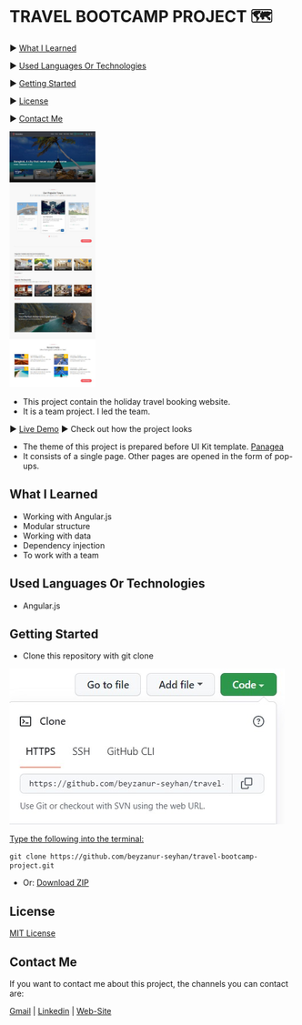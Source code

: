 # TRAVEL BOOTCAMP PROJECT 🗺️


▶️ [What I Learned](#what-i-learned)

▶️ [Used Languages Or Technologies](#used-languages-or-technologies)

▶️ [Getting Started](#getting-started)

▶️ [License](#license)

▶️ [Contact Me](#contact-me)

<img src="https://raw.githubusercontent.com/beyzanur-seyhan/travel-bootcamp-project/'main'/view.jpg" width=30% />


- This project contain the holiday travel booking website. 
- It is a team project. I led the team.

▶️ [Live Demo](https://beyzanur-seyhan.github.io/travel-bootcamp-project/) ▶ Check out how the project looks

- The theme of this project is prepared before UI Kit template. [Panagea](https://themeforest.net/item/panagea-travel-and-tours-listings-template/21957086)
- It consists of a single page. Other pages are opened in the form of pop-ups.

## What I Learned
- Working with Angular.js
- Modular structure
- Working with data
- Dependency injection
- To work with a team

## Used Languages Or Technologies
- Angular.js


## Getting Started

- Clone this repository with git clone

![Clone-Repository](https://raw.githubusercontent.com/beyzanur-seyhan/travel-bootcamp-project/'main'/git-clone.jpg)

<u>Type the following into the terminal:</u>

```
git clone https://github.com/beyzanur-seyhan/travel-bootcamp-project.git
```

- Or: <a href="https://github.com/beyzanur-seyhan/travel-bootcamp-project/archive/refs/heads/'main'.zip" download="https://github.com/beyzanur-seyhan/travel-bootcamp-project/archive/refs/heads/'main'.zip">Download ZIP</a>

## License

[MIT License](https://github.com/beyzanur-seyhan/e-commerce-web-page/blob/main/LICENSE)

## Contact Me

If you want to contact me about this project, the channels you can contact are:

[Gmail](mailto:info@beyzanurseyhan.com) | [Linkedin](https://www.linkedin.com/in/beyzanurseyhan/) | [Web-Site](https://beyzanurseyhan.com/)
